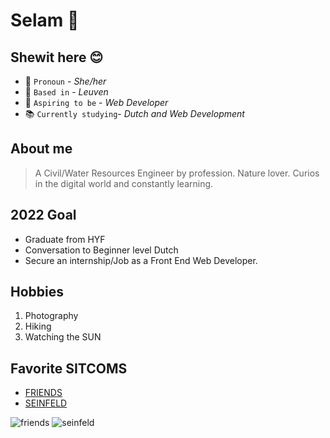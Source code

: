 # Selam 👋

## Shewit here 😊

- 👩 `Pronoun` - _She/her_
- 📍 `Based in` - _Leuven_
- 🌱 `Aspiring to be` - _Web Developer_
- 📚 `Currently studying`- _Dutch and Web Development_

## About me

> A Civil/Water Resources Engineer by profession. Nature lover. Curios in the digital world and constantly learning.

## 2022 Goal

- Graduate from HYF
- Conversation to Beginner level Dutch
- Secure an internship/Job as a Front End Web Developer.

## Hobbies

1. Photography
2. Hiking
3. Watching the SUN

## Favorite SITCOMS

- [FRIENDS](https://www.youtube.com/watch?v=7ES5eEAb6Dw&ab_channel=HBOMax)
- [SEINFELD](https://www.youtube.com/watch?v=PaPxSsK6ZQA&ab_channel=rangergiya)
  
![friends](https://user-images.githubusercontent.com/89597132/157335948-d60bd0a9-3452-4f73-85fd-17b9996eb1ab.jpg)
![seinfeld](https://user-images.githubusercontent.com/89597132/157335967-6673e4ad-534c-4b68-858a-9366bfcc7870.png)
